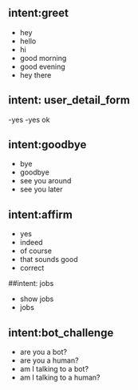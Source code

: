 ## intent:greet
- hey
- hello
- hi
- good morning
- good evening
- hey there


## intent: user_detail_form
-yes
-yes ok

## intent:goodbye
- bye
- goodbye
- see you around
- see you later

## intent:affirm
- yes
- indeed
- of course
- that sounds good
- correct

##intent: jobs
- show jobs
- jobs


## intent:bot_challenge
- are you a bot?
- are you a human?
- am I talking to a bot?
- am I talking to a human?
